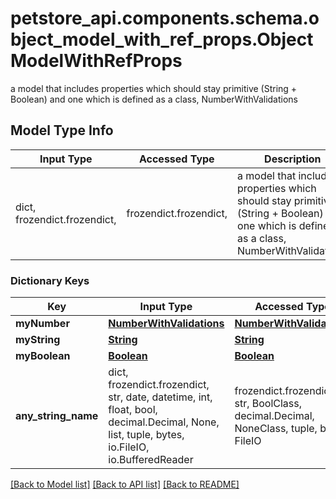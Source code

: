<a id="ObjectModelWithRefProps"></a>
# petstore_api.components.schema.object_model_with_ref_props.ObjectModelWithRefProps

a model that includes properties which should stay primitive (String + Boolean) and one which is defined as a class, NumberWithValidations

## Model Type Info
Input Type | Accessed Type | Description | Notes
------------ | ------------- | ------------- | -------------
dict, frozendict.frozendict,  | frozendict.frozendict,  | a model that includes properties which should stay primitive (String + Boolean) and one which is defined as a class, NumberWithValidations | 

### Dictionary Keys
Key | Input Type | Accessed Type | Description | Notes
------------ | ------------- | ------------- | ------------- | -------------
**myNumber** | [**NumberWithValidations**](NumberWithValidations.md) | [**NumberWithValidations**](NumberWithValidations.md) |  | [optional] 
**myString** | [**String**](String.md) | [**String**](String.md) |  | [optional] 
**myBoolean** | [**Boolean**](Boolean.md) | [**Boolean**](Boolean.md) |  | [optional] 
**any_string_name** | dict, frozendict.frozendict, str, date, datetime, int, float, bool, decimal.Decimal, None, list, tuple, bytes, io.FileIO, io.BufferedReader | frozendict.frozendict, str, BoolClass, decimal.Decimal, NoneClass, tuple, bytes, FileIO | any string name can be used but the value must be the correct type | [optional]

[[Back to Model list]](../../../README.md#documentation-for-models) [[Back to API list]](../../../README.md#documentation-for-api-endpoints) [[Back to README]](../../../README.md)

